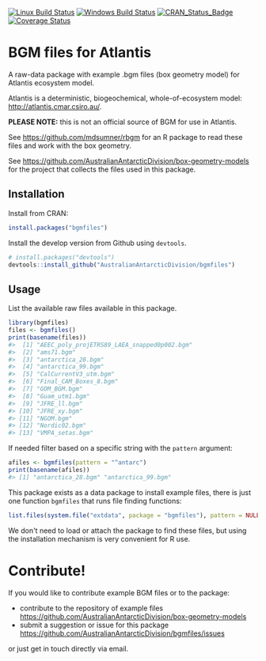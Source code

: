 [![Linux Build Status](https://travis-ci.org/AustralianAntarcticDivision/bgmfiles.svg?branch=master)](https://travis-ci.org/AustralianAntarcticDivision/bgmfiles) [![Windows Build Status](https://ci.appveyor.com/api/projects/status/github/mdsumner/bgmfiles?branch=master&svg=true)](https://ci.appveyor.com/project/mdsumner/bgmfiles) [![CRAN\_Status\_Badge](http://www.r-pkg.org/badges/version/bgmfiles)](https://cran.r-project.org/package=bgmfiles) [![Coverage Status](https://img.shields.io/codecov/c/github/AustralianAntarcticDivision/bgmfiles/master.svg)](https://codecov.io/github/AustralianAntarcticDivision/bgmfiles?branch=master)

<!-- README.md is generated from README.Rmd. Please edit that file -->
BGM files for Atlantis
======================

A raw-data package with example .bgm files (box geometry model) for Atlantis ecosystem model.

Atlantis is a deterministic, biogeochemical, whole-of-ecosystem model: <http://atlantis.cmar.csiro.au/>.

**PLEASE NOTE:** this is not an official source of BGM for use in Atlantis.

See <https://github.com/mdsumner/rbgm> for an R package to read these files and work with the box geometry.

See <https://github.com/AustralianAntarcticDivision/box-geometry-models> for the project that collects the files used in this package.

Installation
------------

Install from CRAN:

``` r
install.packages("bgmfiles")
```

Install the develop version from Github using `devtools`.

``` r
# install.packages("devtools")
devtools::install_github("AustralianAntarcticDivision/bgmfiles")
```

Usage
-----

List the available raw files available in this package.

``` r
library(bgmfiles)
files <- bgmfiles()
print(basename(files))
#>  [1] "AEEC_poly_projETRS89_LAEA_snapped0p002.bgm"
#>  [2] "ams71.bgm"                                 
#>  [3] "antarctica_28.bgm"                         
#>  [4] "antarctica_99.bgm"                         
#>  [5] "CalCurrentV3_utm.bgm"                      
#>  [6] "Final_CAM_Boxes_8.bgm"                     
#>  [7] "GOM_BGM.bgm"                               
#>  [8] "Guam_utm1.bgm"                             
#>  [9] "JFRE_ll.bgm"                               
#> [10] "JFRE_xy.bgm"                               
#> [11] "NGOM.bgm"                                  
#> [12] "Nordic02.bgm"                              
#> [13] "VMPA_setas.bgm"
```

If needed filter based on a specific string with the `pattern` argument:

``` r
afiles <- bgmfiles(pattern = "^antarc")
print(basename(afiles))
#> [1] "antarctica_28.bgm" "antarctica_99.bgm"
```

This package exists as a data package to install example files, there is just one function `bgmfiles` that runs file finding functions:

``` r
list.files(system.file("extdata", package = "bgmfiles"), pattern = NULL, full.names = TRUE, recursive = TRUE)
```

We don't need to load or attach the package to find these files, but using the installation mechanism is very convenient for R use.

Contribute!
===========

If you would like to contribute example BGM files or to the package:

-   contribute to the repository of example files <https://github.com/AustralianAntarcticDivision/box-geometry-models>
-   submit a suggestion or issue for this package <https://github.com/AustralianAntarcticDivision/bgmfiles/issues>

or just get in touch directly via email.
